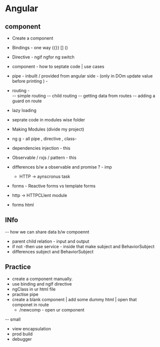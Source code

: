 # Angular

## component

- Create a component
- Bindings - one way {{}} [] ()
- Directive -  ngif ngfor ng switch
- component - how to septate code | use cases
- pipe - inbuilt / provided from angular side  - (only in DOm update value before printing ) -
- routing -  
 -- simple routing 
  -- child routing
 -- getting data from routes
 -- adding a guard on route
- lazy loading 
- seprate code in modules wise folder
- Making Modules (divide my project)
- ng g - all pipe , directive , class-

- dependencies injection  - this 
- Observable / rxjs / pattern - this

- differences b/w a observable and promise ? - imp 
  - HTTP ->  aynscronus task
- forms - Reactive forms vs template forms
- http -> HTTPCLIent module

- forms html



## INfo 
-- how we can share data b/w compoennt 
  - parent child relation - input and output 
  - if not -then use service - inside that make subject and BehaviorSubject
  - differences subject and BehaviorSubject
## Practice 

- create a component manually.
- use binding and ngIf directive
- ngClass in ur html file
- practise pipe
- create a blank component | add some dummy html | open that componet in route
  - /newcomp - open ur component




-- small
 - view encapsulation
 - prod build
 - debugger
 